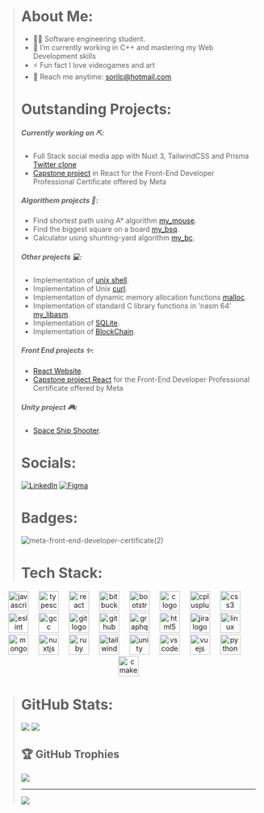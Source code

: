 
>  # About Me:
>  - 👨‍💻 Software engineering student.
>  - 🌱 I’m currently working in C++ and mastering my Web Development skills
>  - ⚡ Fun fact I love videogames and art
>  - 📧 Reach me anytime: sorilc@hotmail.com
> #
> # Outstanding Projects:
> ##### Currently working on ⛏️:
> - Full Stack social media app with Nuxt 3, TailwindCSS and Prisma [Twitter clone](https://github.com/SoraiaBarroso/Full_Stack_Nuxt)
> - [Capstone project](https://github.com/SoraiaBarroso/capstone_front_end) in React for the Front-End Developer Professional Certificate offered by Meta
> ##### Algorithem projects 🤖:
>  - Find shortest path using A* algorithm [my_mouse](https://github.com/SoraiaBarroso/My_Mouse_Project).
>  - Find the biggest square on a board [my_bsq](https://github.com/SoraiaBarroso/Bsq_Project).
>  - Calculator using shunting-yard algorithm [my_bc](https://github.com/SoraiaBarroso/Bc_Project).
> ##### Other projects 💻:
> -  Implementation of [unix shell](https://github.com/SoraiaBarroso/My_zsh).
> -  Implementation of Unix [curl](https://github.com/SoraiaBarroso/my_curl).
> -  Implementation of dynamic memory allocation functions [malloc](https://github.com/SoraiaBarroso/my_malloc).
> -  Implementation of standard C library functions in 'nasm 64' [my_libasm](https://github.com/SoraiaBarroso/my_libasm).
> -  Implementation of [SQLite](https://github.com/SoraiaBarroso/my_sqlite).
> -  Implementation of [BlockChain](https://github.com/SoraiaBarroso/Blockchain-Project).
> ##### Front End projects ✨:
> - [React Website](https://techxproject.vercel.app/).
> - [Capstone project React](https://github.com/SoraiaBarroso/capstone_front_end) for the Front-End Developer Professional Certificate offered by Meta
> ##### Unity project 🎮:
> - [Space Ship Shooter](https://iambluue.itch.io/space-ship-shooter).
> #
> # Socials:
> [![LinkedIn](https://img.shields.io/badge/linkedin-%230077B5.svg?style=for-the-badge&logo=linkedin&logoColor=white)](https://www.linkedin.com/in/soraia-lima-cid-579b711b3/)
> [![Figma](https://img.shields.io/badge/figma-%23F24E1E.svg?style=for-the-badge&logo=figma&logoColor=white)](https://www.figma.com/files/project/195412724/Team-project?fuid=1330897067139002694)
> #
>
> # Badges:
> ![meta-front-end-developer-certificate(2)](https://github.com/SoraiaBarroso/SoraiaBarroso/assets/115974717/d0d767f5-b436-414b-9917-0f0d6e75ae67)
> # Tech Stack:
<div align="center">
  <img src="https://cdn.jsdelivr.net/gh/devicons/devicon/icons/javascript/javascript-original.svg" height="40" alt="javascript logo"  />
  <img width="12" />
  <img src="https://cdn.jsdelivr.net/gh/devicons/devicon/icons/typescript/typescript-original.svg" height="40" alt="typescript logo"  />
  <img width="12" />
  <img src="https://cdn.jsdelivr.net/gh/devicons/devicon/icons/react/react-original.svg" height="40" alt="react logo"  />
  <img width="12" />
  <img src="https://cdn.jsdelivr.net/gh/devicons/devicon/icons/bitbucket/bitbucket-original.svg" height="40" alt="bitbucket logo"  />
  <img width="12" />
  <img src="https://cdn.jsdelivr.net/gh/devicons/devicon/icons/bootstrap/bootstrap-original.svg" height="40" alt="bootstrap logo"  />
  <img width="12" />
  <img src="https://cdn.jsdelivr.net/gh/devicons/devicon/icons/c/c-original.svg" height="40" alt="c logo"  />
  <img width="12" />
  <img src="https://cdn.jsdelivr.net/gh/devicons/devicon/icons/cplusplus/cplusplus-original.svg" height="40" alt="cplusplus logo"  />
  <img width="12" />
  <img src="https://cdn.jsdelivr.net/gh/devicons/devicon/icons/css3/css3-original.svg" height="40" alt="css3 logo"  />
  <img width="12" />
  <img src="https://cdn.jsdelivr.net/gh/devicons/devicon/icons/eslint/eslint-original.svg" height="40" alt="eslint logo"  />
  <img width="12" />
  <img src="https://cdn.jsdelivr.net/gh/devicons/devicon/icons/gcc/gcc-original.svg" height="40" alt="gcc logo"  />
  <img width="12" />
  <img src="https://cdn.jsdelivr.net/gh/devicons/devicon/icons/git/git-original.svg" height="40" alt="git logo"  />
  <img width="12" />
  <img src="https://cdn.jsdelivr.net/gh/devicons/devicon/icons/github/github-original.svg" height="40" alt="github logo"  />
  <img width="12" />
  <img src="https://cdn.jsdelivr.net/gh/devicons/devicon/icons/graphql/graphql-plain.svg" height="40" alt="graphql logo"  />
  <img width="12" />
  <img src="https://cdn.jsdelivr.net/gh/devicons/devicon/icons/html5/html5-original.svg" height="40" alt="html5 logo"  />
  <img width="12" />
  <img src="https://cdn.jsdelivr.net/gh/devicons/devicon/icons/jira/jira-original.svg" height="40" alt="jira logo"  />
  <img width="12" />
  <img src="https://cdn.jsdelivr.net/gh/devicons/devicon/icons/linux/linux-original.svg" height="40" alt="linux logo"  />
  <img width="12" />
  <img src="https://cdn.jsdelivr.net/gh/devicons/devicon/icons/mongodb/mongodb-original.svg" height="40" alt="mongodb logo"  />
  <img width="12" />
  <img src="https://cdn.jsdelivr.net/gh/devicons/devicon/icons/nuxtjs/nuxtjs-original.svg" height="40" alt="nuxtjs logo"  />
  <img width="12" />
  <img src="https://cdn.jsdelivr.net/gh/devicons/devicon/icons/ruby/ruby-original.svg" height="40" alt="ruby logo"  />
  <img width="12" />
  <img src="https://cdn.jsdelivr.net/gh/devicons/devicon/icons/tailwindcss/tailwindcss-original-wordmark.svg" height="40" alt="tailwindcss logo"  />
  <img width="12" />
  <img src="https://cdn.jsdelivr.net/gh/devicons/devicon/icons/unity/unity-original.svg" height="40" alt="unity logo"  />
  <img width="12" />
  <img src="https://cdn.jsdelivr.net/gh/devicons/devicon/icons/vscode/vscode-original.svg" height="40" alt="vscode logo"  />
  <img width="12" />
  <img src="https://cdn.jsdelivr.net/gh/devicons/devicon/icons/vuejs/vuejs-original.svg" height="40" alt="vuejs logo"  />
  <img width="12" />
  <img src="https://cdn.jsdelivr.net/gh/devicons/devicon/icons/python/python-original.svg" height="40" alt="python logo"  />
  <img width="12" />
  <img src="https://cdn.jsdelivr.net/gh/devicons/devicon/icons/cmake/cmake-original.svg" height="40" alt="cmake logo"  />
</div>

###
> #
> # GitHub Stats:
>![](https://github-readme-streak-stats.herokuapp.com/?user=soraiaBarroso&theme=tokyonight&hide_border=true)
>![](https://github-readme-stats.vercel.app/api/top-langs/?username=soraiaBarroso&theme=tokyonight&hide_border=true&include_all_commits=true&count_private=false&layout=compact)
>
>## 🏆 GitHub Trophies
>![](https://github-profile-trophy.vercel.app/?username=soraiaBarroso&theme=tokyonight&no-frame=true&no-bg=true&margin-w=4)
>
>---
>[![](https://visitcount.itsvg.in/api?id=soraiaBarroso&label=Profile%20Views&color=1&icon=0&pretty=true)](https://visitcount.itsvg.in)

<!-- Proudly created with GPRM ( https://gprm.itsvg.in ) -->
